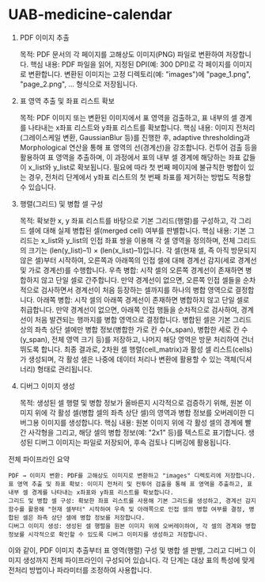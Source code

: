 # UAB-medicine-calendar

1. PDF 이미지 추출

    목적: PDF 문서의 각 페이지를 고해상도 이미지(PNG) 파일로 변환하여 저장합니다.
    핵심 내용:
        PDF 파일을 읽어, 지정된 DPI(예: 300 DPI)로 각 페이지를 이미지로 변환합니다.
        변환된 이미지는 고정 디렉토리(예: "images")에 "page_1.png", "page_2.png", … 형식으로 저장됩니다.

2. 표 영역 추출 및 좌표 리스트 확보

    목적: PDF 이미지 또는 변환된 이미지에서 표 영역을 검출하고, 표 내부의 셀 경계를 나타내는 x좌표 리스트와 y좌표 리스트를 확보합니다.
    핵심 내용:
        이미지 전처리(그레이스케일 변환, GaussianBlur 등)를 진행한 후, adaptive thresholding과 Morphological 연산을 통해 표 영역의 선(경계선)을 강조합니다.
        컨투어 검출 등을 활용하여 표 영역을 추출하며, 이 과정에서 표의 내부 셀 경계에 해당하는 좌표 값들이 x_list와 y_list로 확보됩니다.
        필요에 따라 첫 번째 페이지에 불규칙한 병합이 있는 경우, 전처리 단계에서 y좌표 리스트의 첫 번째 좌표를 제거하는 방법도 적용할 수 있습니다.

3. 행렬(그리드) 및 병합 셀 구성

    목적: 확보한 x, y 좌표 리스트를 바탕으로 기본 그리드(행렬)를 구성하고, 각 그리드 셀에 대해 실제 병합된 셀(merged cell) 여부를 판별합니다.
    핵심 내용:
        기본 그리드는 x_list와 y_list의 인접 좌표 쌍을 이용해 각 셀 영역을 정의하며, 전체 그리드의 크기는 (len(y_list)–1) × (len(x_list)–1)입니다.
        각 셀(현재 셀, 즉 아직 방문되지 않은 셀)부터 시작하여, 오른쪽과 아래쪽의 인접 셀에 대해 경계선 감지(세로 경계선 및 가로 경계선)를 수행합니다.
            우측 병합:
                시작 셀의 오른쪽 경계선이 존재하면 병합하지 않고 단일 셀로 간주합니다.
                만약 경계선이 없으면, 오른쪽 인접 셀들을 순차적으로 검사하면서 경계선이 처음 등장하는 셀까지를 하나의 병합 영역으로 결정합니다.
            아래쪽 병합:
                시작 셀의 아래쪽 경계선이 존재하면 병합하지 않고 단일 셀로 취급합니다.
                만약 경계선이 없으면, 아래쪽 인접 행들을 순차적으로 검사하여, 경계선이 처음 발견되는 행까지를 병합 영역으로 결정합니다.
        병합된 셀은 기본 그리드 상의 좌측 상단 셀에만 병합 정보(병합한 가로 칸 수(x_span), 병합한 세로 칸 수(y_span), 전체 영역 크기 등)를 저장하고, 나머지 해당 영역은 방문 처리하여 건너뛰도록 합니다.
        최종 결과로, 2차원 셀 행렬(cell_matrix)과 활성 셀 리스트(cells)가 생성되며, 각 활성 셀은 나중에 데이터 처리나 변환에 활용할 수 있는 객체(딕셔너리) 형태로 관리됩니다.

4. 디버그 이미지 생성

    목적: 생성된 셀 행렬 및 병합 정보가 올바른지 시각적으로 검증하기 위해, 원본 이미지 위에 각 활성 셀(병합 셀의 좌측 상단 셀)의 영역과 병합 정보를 오버레이한 디버그용 이미지를 생성합니다.
    핵심 내용:
        원본 이미지 위에 각 활성 셀의 경계에 빨간 사각형을 그리고, 해당 셀의 병합 정보(예: "2x1" 등)를 텍스트로 표기합니다.
        생성된 디버그 이미지는 파일로 저장되어, 후속 검토나 디버깅에 활용됩니다.

전체 파이프라인 요약

    PDF → 이미지 변환: PDF를 고해상도 이미지로 변환하고 "images" 디렉토리에 저장합니다.
    표 영역 추출 및 좌표 확보: 이미지 전처리 및 컨투어 검출을 통해 표 영역을 추출하고, 표 내부 셀 경계를 나타내는 x좌표와 y좌표 리스트를 확보합니다.
    그리드 및 병합 셀 구성: 확보한 좌표 리스트를 사용해 기본 그리드를 생성하고, 경계선 감지 함수를 활용해 "현재 셀부터" 시작하여 우측 및 아래쪽으로 인접 셀의 병합 여부를 결정, 병합된 셀은 좌측 상단 셀에 병합 정보를 저장합니다.
    디버그 이미지 생성: 생성된 셀 행렬을 원본 이미지 위에 오버레이하여, 각 셀의 경계와 병합 정보를 시각적으로 확인할 수 있도록 디버그 이미지를 생성하고 저장합니다.

이와 같이, PDF 이미지 추출부터 표 영역(행렬) 구성 및 병합 셀 판별, 그리고 디버그 이미지 생성까지 전체 파이프라인이 구성되어 있습니다.
각 단계는 대상 표의 특성에 맞게 전처리 방법이나 파라미터를 조정하여 사용합니다.